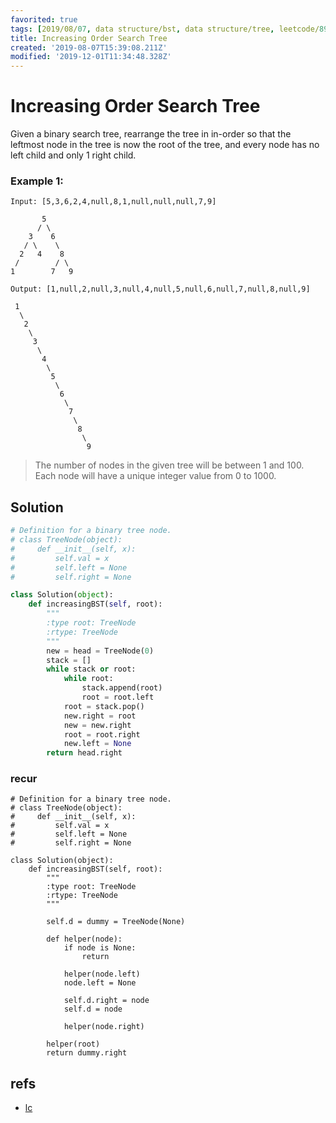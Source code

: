 ```yaml
---
favorited: true
tags: [2019/08/07, data structure/bst, data structure/tree, leetcode/897, method/traversal/inorder]
title: Increasing Order Search Tree
created: '2019-08-07T15:39:08.211Z'
modified: '2019-12-01T11:34:48.328Z'
---
```


# Increasing Order Search Tree

Given a binary search tree, rearrange the tree in in-order so that the leftmost node in the tree is now the root of the tree, and every node has no left child and only 1 right child.

### Example 1:

```
Input: [5,3,6,2,4,null,8,1,null,null,null,7,9]

       5
      / \
    3    6
   / \    \
  2   4    8
 /        / \
1        7   9

Output: [1,null,2,null,3,null,4,null,5,null,6,null,7,null,8,null,9]

 1
  \
   2
    \
     3
      \
       4
        \
         5
          \
           6
            \
             7
              \
               8
                \
                 9
```

> The number of nodes in the given tree will be between 1 and 100.
> Each node will have a unique integer value from 0 to 1000.

## Solution

```python
# Definition for a binary tree node.
# class TreeNode(object):
#     def __init__(self, x):
#         self.val = x
#         self.left = None
#         self.right = None

class Solution(object):
    def increasingBST(self, root):
        """
        :type root: TreeNode
        :rtype: TreeNode
        """
        new = head = TreeNode(0)
        stack = []
        while stack or root:
            while root:
                stack.append(root)
                root = root.left
            root = stack.pop()
            new.right = root
            new = new.right
            root = root.right
            new.left = None
        return head.right
```

### recur

```
# Definition for a binary tree node.
# class TreeNode(object):
#     def __init__(self, x):
#         self.val = x
#         self.left = None
#         self.right = None

class Solution(object):
    def increasingBST(self, root):
        """
        :type root: TreeNode
        :rtype: TreeNode
        """
        
        self.d = dummy = TreeNode(None)
        
        def helper(node):
            if node is None:
                return
            
            helper(node.left)
            node.left = None
            
            self.d.right = node
            self.d = node
            
            helper(node.right)
        
        helper(root)
        return dummy.right
```

## refs

* [lc](https://leetcode.com/problems/increasing-order-search-tree/)
